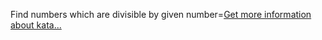 Find numbers which are divisible by given number=[Get more information about kata...](/kata/55edaba99da3a9c84000003b)